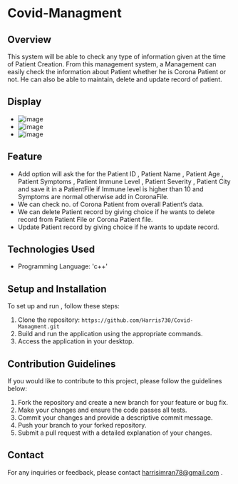 # Covid-Managment
## Overview
This system will be able to check any type of information given at the time of Patient Creation. From this management system, a Management can easily check the information about Patient whether he is Corona Patient or not. He can also be able to maintain, delete and update record of patient.

## Display
- ![image](https://github.com/Harris730/Covid-Managment/assets/128912747/434483fd-e4f6-410a-b3a3-00f1dd761ff2)
- ![image](https://github.com/Harris730/Covid-Managment/assets/128912747/717892ba-e9c8-4a3f-ac32-3802a2db52fa)
- ![image](https://github.com/Harris730/Covid-Managment/assets/128912747/5a552d9f-5d92-4bd3-b593-cc8a4ad2c81b)

## Feature
- Add option will ask the  for the Patient ID , Patient Name , Patient Age , Patient Symptoms , Patient Immune  Level , Patient Severity , Patient City and save it in a PatientFile if Immune level is higher than 10 and Symptoms are normal otherwise add in CoronaFile.
- We can check no. of Corona Patient from overall Patient’s data.
- We can delete Patient record by giving choice if he wants to delete record from Patient File or Corona Patient file.
- Update Patient record by giving choice if he wants to update record.

## Technologies Used
- Programming Language: 'c++'

## Setup and Installation
To set up and run , follow these steps:
1. Clone the repository: `https://github.com/Harris730/Covid-Managment.git`
2. Build and run the application using the appropriate commands.
3. Access the application in your desktop.

## Contribution Guidelines
If you would like to contribute to this project, please follow the guidelines below:

1. Fork the repository and create a new branch for your feature or bug fix.
2. Make your changes and ensure the code passes all tests.
3. Commit your changes and provide a descriptive commit message.
4. Push your branch to your forked repository.
5. Submit a pull request with a detailed explanation of your changes.

## Contact
For any inquiries or feedback, please contact harrisimran78@gmail.com .

